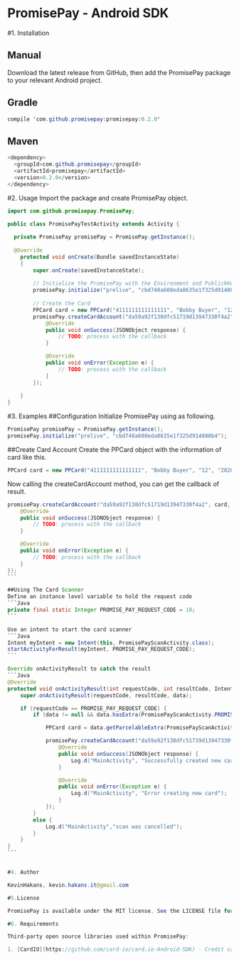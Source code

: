 # PromisePay - Android SDK

#1. Installation

## Manual

Download the latest release from GitHub, then add the PromisePay package to your relevant Android project.

## Gradle

```Java
compile 'com.github.promisepay:promisepay:0.2.0'
```
## Maven

```Java
<dependency>
  <groupId>com.github.promisepay</groupId>
  <artifactId>promisepay</artifactId>
  <version>0.2.0</version>
</dependency>
```


#2. Usage
Import the package and create PromisePay object.
```Java
import com.github.promisepay.PromisePay;

public class PromisePayTestActivity extends Activity {
  
  private PromisePay promisePay = PromisePay.getInstance();
  
  @Override
    protected void onCreate(Bundle savedInstanceState)
    {
        super.onCreate(savedInstanceState);
        
        // Initialize the PromisePay with the Environment and PublickKey
        promisePay.initialize("prelive", "cbd748a608eda8635e1f325d914080b4");
        
        // Create the Card
        PPCard card = new PPCard("4111111111111111", "Bobby Buyer", "12", "2020", "123");
        promisePay.createCardAccount("da59a92f130dfc51719d13947330f4a2", card, new PromisePay.OnPromiseRequestListener() {
            @Override
            public void onSuccess(JSONObject response) {
                // TODO: process with the callback
            }

            @Override
            public void onError(Exception e) {
                // TODO: process with the callback
            }
        });
        
    }
}

```
#3. Examples
##Configuration
Initialize PromisePay using as following.
```Java
PromisePay promisePay = PromisePay.getInstance();
promisePay.initialize("prelive", "cbd748a608eda8635e1f325d914080b4");
```


##Create Card Account
Create the PPCard object with the information of card like this.
```Java
PPCard card = new PPCard("4111111111111111", "Bobby Buyer", "12", "2020", "123");
```

Now calling the createCardAccount method, you can get the callback of result.
````Java
promisePay.createCardAccount("da59a92f130dfc51719d13947330f4a2", card, new PromisePay.OnPromiseRequestListener() {
    @Override
    public void onSuccess(JSONObject response) {
        // TODO: process with the callback
    }

    @Override
    public void onError(Exception e) {
        // TODO: process with the callback
    }
});
```

##Using The Card Scanner
Define an instance level variable to hold the request code
```Java
private final static Integer PROMISE_PAY_REQUEST_CODE = 10;
```

Use an intent to start the card scanner
```Java
Intent myIntent = new Intent(this, PromisePayScanActivity.class);
startActivityForResult(myIntent, PROMISE_PAY_REQUEST_CODE);
```

Override onActivityResult to catch the result
```Java
@Override
protected void onActivityResult(int requestCode, int resultCode, Intent data) {
    super.onActivityResult(requestCode, resultCode, data);

    if (requestCode == PROMISE_PAY_REQUEST_CODE) {
        if (data != null && data.hasExtra(PromisePayScanActivity.PROMISE_PAY_SCAN_RESULT)) {

            PPCard card = data.getParcelableExtra(PromisePayScanActivity.PROMISE_PAY_SCAN_RESULT);

            promisePay.createCardAccount("da59a92f130dfc51719d13947330f4a2", card, new PromisePay.OnPromiseRequestListener() {
                @Override
                public void onSuccess(JSONObject response) {
                    Log.d("MainActivity", "Successfully created new card");
                }

                @Override
                public void onError(Exception e) {
                    Log.d("MainActivity", "Error creating new card");
                }
            });
        }
        else {
            Log.d("MainActivity","scan was cancelled");
        }
    }
}
```


#4. Author

KevinHakans, kevin.hakans.it@gmail.com

#5.License

PromisePay is available under the MIT license. See the LICENSE file for more info.

#6. Requirements

Third-party open source libraries used within PromisePay:

1. [CardIO](https://github.com/card-io/card.io-Android-SDK) - Credit card scanning
